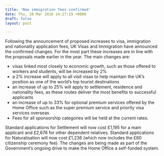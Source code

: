 ```yaml
---
title: 'New immigration fees confirmed'
date: Thu, 10 Mar 2016 14:27:19 +0000
draft: false
layout: post

---
```


Following the announcement of proposed increases to visa, immigration and nationality application fees, UK Visas and Immigration have announced the confirmed changes. For the most part these increases are in line with the proposals made earlier in the year. The main changes are:

*   visas linked most closely to economic growth, such as those offered to workers and students, will be increased by 2%
*   a 2% increase will apply to all visit visas to help maintain the UK’s position as one of the world’s top tourist destinations
*   an increase of up to 25% will apply to settlement, residence and nationality fees, as these routes deliver the most benefits to successful applicants
*   an increase of up to 33% for optional premium services offered by the Home Office such as the super premium service and priority visa services overseas
*   Fees for all sponsorship categories will be held at the current rates.

Standard applications for Settlement will now cost £1,195 for a main applicant and £2,676 for other dependent relatives. Standard applications for Naturalisation will now cost £1,236 (which now includes the £80 citizenship ceremony fee). The changes are being made as part of the Government’s ongoing drive to make the Home Office a self-funded system.